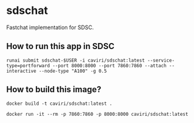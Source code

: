 # sdschat

Fastchat implementation for SDSC. 

## How to run this app in SDSC

```
runai submit sdschat-$USER -i caviri/sdschat:latest --service-type=portforward --port 8000:8000 --port 7860:7860 --attach --interactive --node-type "A100" -g 0.5
```

## How to build this image?

```
docker build -t caviri/sdschat:latest . 
```

```
docker run -it --rm -p 7860:7860 -p 8000:8000 caviri/sdschat:latest 
```